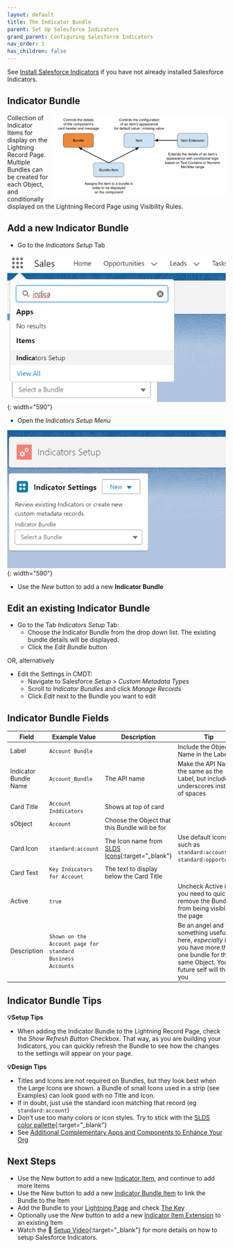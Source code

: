```yaml
---
layout: default
title: The Indicator Bundle
parent: Set Up Salesforce Indicators
grand_parent: Configuring Salesforce Indicators
nav_order: 1
has_children: false
---
```


See [Install Salesforce Indicators](../../install-salesforce-indicators/) if you have not already installed Salesforce Indicators.

## Indicator Bundle

<div style="float: right; margin-left: 10px;">

<img src="../images/technical/Bundle-Highlight.png" alt="Indicator Bundle" width="400">
</div>

<p>
    Collection of Indicator Items for display on the Lightning Record Page. Multiple Bundles can be created for each Object, and conditionally displayed on the Lightning Record Page using Visibility Rules.  
</p>

## Add a new Indicator Bundle
* Go to the *Indicators Setup* Tab

![Open Indicators Setup](../images/setup/OpenIndicatorsSetup.png){: width="590"}

* Open the *Indicators Setup Menu*

![Indicators Setup Menu](../images/setup/IndicatorsSetupMenu.png){: width="590"}

* Use the *New* button to add a new **Indicator Bundle**

## Edit an existing Indicator Bundle

* Go to the Tab *Indicators Setup* Tab: 
  * Choose the Indicator Bundle from the drop down list. The existing bundle details will be displayed.
  * Click the *Edit Bundle* button

OR, alternatively

* Edit the Settings in CMDT:
  * Navigate to Salesforce *Setup* > *Custom Metadata Types*
  * Scroll to *Indicator Bundles* and click *Manage Records*
  * Click *Edit* next to the Bundle you want to edit

## Indicator Bundle Fields

|Field|Example Value|Description|Tip|
|---------|----------|-------------------|--------------------------|
|Label|`Account Bundle`||Include the Object Name in the Label
|Indicator Bundle Name|`Account_Bundle`|The API name|Make the API Name the same as the Label, but include underscores instead of spaces
|Card Title|`Account Inddicators`|Shows at top of card|
|sObject|`Account`|Choose the Object that this Bundle will be for|
|Card Icon|`standard:account`|The Icon name from [SLDS Icons](https://www.lightningdesignsystem.com/icons/){:target="_blank"}|Use default icons such as `standard:account`, `standard:opportunity`
|Card Text|`Key Indicators for Account`|The text to display below the Card Title
|Active|`true`||Uncheck Active if you need to quickly remove the Bundle from being visible on the page
|Description|`Shown on the Account page for standard Business Accounts`||Be an angel and write something useful here, _especially_ if you have more than one bundle for the same Object. Your future self will thank you

## Indicator Bundle Tips

**💡Setup Tips**

* When adding the Indicator Bundle to the Lightning Record Page, check the *Show Refresh Button* Checkbox. That way, as you are building your Indicators, you can quickly refresh the Bundle to see how the changes to the settings will appear on your page. 

**💡Design Tips**

* Titles and Icons are not required on Bundles, but they look best when the Large Icons are shown. a Bundle of small Icons used in a strip (see Examples) can look good with no Title and Icon. 
* If in doubt, just use the standard icon matching that record (eg `standard:account`)
* Don't use too many colors or icon styles. Try to stick with the [SLDS color pallette](https://www.lightningdesignsystem.com/design-tokens/){:target="_blank"}
* See [Additional Complementary Apps and Components to Enhance Your Org](/indicators-documentation/docs/components/other-solutions/)

## Next Steps

* Use the New button to add a new [Indicator Item](../indicator-item), and continue to add more Items
* Use the New button to add a new [Indicator Bundle Item](../indicator-bundle-item) to link the Bundle to the Item
* Add the Bundle to your [Lightning Page](../add-to-lightning-page) and check [The Key](../components/the-key)
* Optionally use the *New* button to add a new [Indicator Item Extension](../item-extension) to an existing Item
* Watch the 🎥 [Setup Video](https://www.youtube.com/watch?v=f76BGw0H2kg){:target="_blank"} for more details on how to setup Salesforce Indicators.

